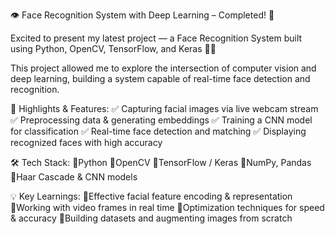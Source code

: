 👁️ Face Recognition System with Deep Learning – Completed! 🚀


Excited to present my latest project — a Face Recognition System built using Python, OpenCV, TensorFlow, and Keras 🤖✨

This project allowed me to explore the intersection of computer vision and deep learning, building a system capable of real-time face detection and recognition.

📌 Highlights & Features:
✅ Capturing facial images via live webcam stream
✅ Preprocessing data & generating embeddings
✅ Training a CNN model for classification
✅ Real-time face detection and matching
✅ Displaying recognized faces with high accuracy

🛠️ Tech Stack:
🔹Python
🔹OpenCV
🔹TensorFlow / Keras
🔹NumPy, Pandas
🔹Haar Cascade & CNN models

💡 Key Learnings:
🔹Effective facial feature encoding & 
 representation 
🔹Working with video frames in real time
🔹Optimization techniques for speed & 
 accuracy 
🔹Building datasets and augmenting images 
 from scratch
